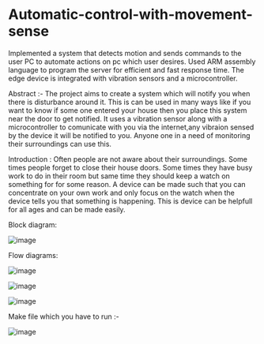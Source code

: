 # Automatic-control-with-movement-sense

Implemented a system that detects motion and sends commands to the user PC to automate actions on pc
	which user desires. Used ARM assembly language to program the server for efficient and fast response 
	time. The edge device is integrated with vibration sensors and a microcontroller.

Abstract :- The project aims to create a system which will notify you when there is disturbance
around it. This is can be used in many ways like if you want to know if some one entered your
house then you place this system near the door to get notified. It uses a vibration sensor along
with a microcontroller to comunicate with you via the internet,any vibraion sensed by the device
it will be notified to you. Anyone one in a need of monitoring their surroundings can use this. 

Introduction :
Often people are not aware about their surroundings. Some times people forget to close
their house doors. Some times they have busy work to do in their room but same time they
should keep a watch on something for for some reason. A device can be made such that you can
concentrate on your own work and only focus on the watch when the device tells you that
something is happening. This is device can be helpfull for all ages and can be made easily.

Block diagram:

![image](https://user-images.githubusercontent.com/54499416/151697570-aa1e9b7c-c483-4644-9d58-b71ae728f787.png)

Flow diagrams:

![image](https://user-images.githubusercontent.com/54499416/151697649-e51df05b-966e-486c-9608-ca74d1d2e7c2.png)


![image](https://user-images.githubusercontent.com/54499416/151697656-3941e30b-6824-4c03-90bb-bc5558f9d989.png)


![image](https://user-images.githubusercontent.com/54499416/151697664-0040765b-229c-4c88-93ed-a5b51ca72f69.png)

Make file which you have to run :-

![image](https://user-images.githubusercontent.com/54499416/151697677-47535374-55b0-48fe-9908-5c20e17af7d0.png)

